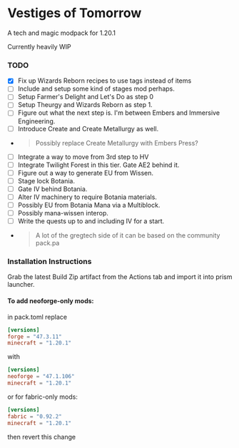 # Vestiges of Tomorrow

A tech and magic modpack for 1.20.1

Currently heavily WIP

### TODO
- [x] Fix up Wizards Reborn recipes to use tags instead of items
- [ ] Include and setup some kind of stages mod perhaps.
- [ ] Setup Farmer's Delight and Let's Do as step 0
- [ ] Setup Theurgy and Wizards Reborn as step 1.
- [ ] Figure out what the next step is. I'm between Embers and Immersive Engineering.
- [ ] Introduce Create and Create Metallurgy as well.
- > Possibly replace Create Metallurgy with Embers Press?
- [ ] Integrate a way to move from 3rd step to HV
- [ ] Integrate Twilight Forest in this tier. Gate AE2 behind it.
- [ ] Figure out a way to generate EU from Wissen.
- [ ] Stage lock Botania.
- [ ] Gate IV behind Botania.
- [ ] Alter IV machinery to require Botania materials.
- [ ] Possibly EU from Botania Mana via a Multiblock.
- [ ] Possibly mana-wissen interop.
- [ ] Write the quests up to and including IV for a start.
- > A lot of the gregtech side of it can be based on the community pack.pa

### Installation Instructions

Grab the latest Build Zip artifact from the Actions tab and import it into prism launcher.

#### To add neoforge-only mods:
in pack.toml replace
```toml
[versions]
forge = "47.3.11"
minecraft = "1.20.1"
```
with
```toml
[versions]
neoforge = "47.1.106"
minecraft = "1.20.1"
```
or for fabric-only mods:
```toml
[versions]
fabric = "0.92.2"
minecraft = "1.20.1"
```
then revert this change